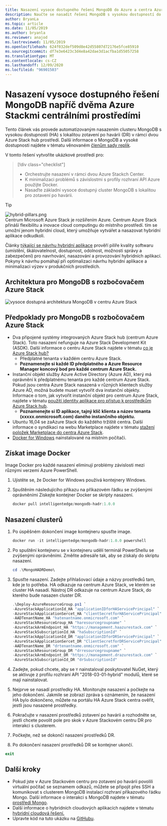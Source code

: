 ```yaml
---
title: Nasazení vysoce dostupného řešení MongoDB do Azure a centra Azure Stack
description: Naučte se nasadit řešení MongoDB s vysokou dostupností do Azure a centra Azure Stack.
author: BryanLa
ms.topic: article
ms.date: 11/05/2019
ms.author: bryanla
ms.reviewer: anajod
ms.lastreviewed: 11/05/2019
ms.openlocfilehash: 624f032def509d8e42d55807d72176e5fce85910
ms.sourcegitcommit: df7e3e6423c3d4e8a42dae3d1acfba1d55057258
ms.translationtype: MT
ms.contentlocale: cs-CZ
ms.lasthandoff: 12/09/2020
ms.locfileid: "96901503"
---
```

# <a name="deploy-a-highly-available-mongodb-solution-across-two-azure-stack-hub-environments"></a>Nasazení vysoce dostupného řešení MongoDB napříč dvěma Azure Stackmi centrálními prostředími

Tento článek vás provede automatizovaným nasazením clusteru MongoDB s vysokou dostupností (HA) s lokalitou zotavení po havárii (DR) v rámci dvou Azure Stack hub prostředí. Další informace o MongoDB a vysoké dostupnosti najdete v tématu věnovaném [členům sady replik](https://docs.mongodb.com/manual/core/replica-set-members/).

V tomto řešení vytvoříte ukázkové prostředí pro:

> [!div class="checklist"]
> - Orchestrujte nasazení v rámci dvou Azure Stackch Center.
> - K minimalizaci problémů s závislostmi s profily rozhraní API Azure použijte Docker.
> - Nasaďte základní vysoce dostupný cluster MongoDB s lokalitou pro zotavení po havárii.

> [!Tip]  
> ![hybrid-pillars.png](./media/solution-deployment-guide-cross-cloud-scaling/hybrid-pillars.png)  
> Centrum Microsoft Azure Stack je rozšířením Azure. Centrum Azure Stack přináší flexibilitu a inovace cloud computingu do místního prostředí. tím se umožní jenom hybridní cloud, který umožňuje vytvářet a nasazovat hybridní aplikace odkudkoli.  
> 
> Články [týkající se návrhu hybridní aplikace](overview-app-design-considerations.md) prověří pilíře kvality softwaru (umístění, škálovatelnost, dostupnost, odolnost, možnosti správy a zabezpečení) pro navrhování, nasazování a provozování hybridních aplikací. Pokyny k návrhu pomáhají při optimalizaci návrhu hybridní aplikace a minimalizaci výzev v produkčních prostředích.

## <a name="architecture-for-mongodb-with-azure-stack-hub"></a>Architektura pro MongoDB s rozbočovačem Azure Stack

![vysoce dostupná architektura MongoDB v centru Azure Stack](media/solution-deployment-guide-mongodb-ha/image1.png)

## <a name="prerequisites-for-mongodb-with-azure-stack-hub"></a>Předpoklady pro MongoDB s rozbočovačem Azure Stack

- Dva připojené systémy integrovaných Azure Stack hub (centrum Azure Stack). Toto nasazení nefunguje na Azure Stack Development Kit (ASDK). Další informace o centru Azure Stack najdete v tématu [co je Azure Stack hub?](https://azure.microsoft.com/products/azure-stack/hub/)
  - Předplatné tenanta v každém centru Azure Stack. 
  - **Poznamenejte si každé ID předplatného a Azure Resource Manager koncový bod pro každé centrum Azure Stack.**
- Instanční objekt služby Azure Active Directory (Azure AD), který má oprávnění k předplatnému tenanta pro každé centrum Azure Stack. Pokud jsou centra Azure Stack nasazená v různých klientech služby Azure AD, možná budete muset vytvořit dva instanční objekty. Informace o tom, jak vytvořit instanční objekt pro centrum Azure Stack, najdete v tématu [použití identity aplikace pro přístup k prostředkům Azure Stack hub](/azure-stack/user/azure-stack-create-service-principals).
  - **Poznamenejte si ID aplikace, tajný klíč klienta a název tenanta (xxxxx.onmicrosoft.com) daného instančního objektu.**
- Ubuntu 16,04 se zaAzure Stack do každého tržiště centra. Další informace o syndikaci na webu Marketplace najdete v tématu [stažení položek Marketplace do centra Azure Stack](/azure-stack/operator/azure-stack-download-azure-marketplace-item).
- [Docker for Windows](https://docs.docker.com/docker-for-windows/) nainstalované na místním počítači.

## <a name="get-the-docker-image"></a>Získat image Docker

Image Docker pro každé nasazení eliminují problémy závislosti mezi různými verzemi Azure PowerShell.

1. Ujistěte se, že Docker for Windows používá kontejnery Windows.
2. Spuštěním následujícího příkazu na příkazovém řádku se zvýšenými oprávněními Získejte kontejner Docker se skripty nasazení.

    ```powershell  
    docker pull intelligentedge/mongodb-hadr:1.0.0
    ```

## <a name="deploy-the-clusters"></a>Nasazení clusterů

1. Po úspěšném dokončení image kontejneru spusťte image.

    ```powershell  
    docker run -it intelligentedge/mongodb-hadr:1.0.0 powershell
    ```

2. Po spuštění kontejneru se v kontejneru udělí terminál PowerShellu se zvýšenými oprávněními. Změňte adresáře tak, aby se získaly do skriptu nasazení.

    ```powershell  
    cd .\MongoHADRDemo\
    ```

3. Spusťte nasazení. Zadejte přihlašovací údaje a názvy prostředků tam, kde je to potřeba. HA odkazuje na centrum Azure Stack, ve kterém se cluster HA nasadí. Nástroj DR odkazuje na centrum Azure Stack, do kterého bude nasazen cluster DR.

    ```powershell
    .\Deploy-AzureResourceGroup.ps1 `
    -AzureStackApplicationId_HA "applicationIDforHAServicePrincipal" `
    -AzureStackApplicationSercet_HA "clientSecretforHAServicePrincipal" `
    -AADTenantName_HA "hatenantname.onmicrosoft.com" `
    -AzureStackResourceGroup_HA "haresourcegroupname" `
    -AzureStackArmEndpoint_HA "https://management.haazurestack.com" `
    -AzureStackSubscriptionId_HA "haSubscriptionId" `
    -AzureStackApplicationId_DR "applicationIDforDRServicePrincipal" `
    -AzureStackApplicationSercet_DR "ClientSecretforDRServicePrincipal" `
    -AADTenantName_DR "drtenantname.onmicrosoft.com" `
    -AzureStackResourceGroup_DR "drresourcegroupname" `
    -AzureStackArmEndpoint_DR "https://management.drazurestack.com" `
    -AzureStackSubscriptionId_DR "drSubscriptionId"
    ```

4. Zadejte, pokud chcete, aby se `Y` nainstaloval poskytovatel NuGet, který se aktivuje z profilu rozhraní API "2018-03-01-hybrid" modulů, které se mají nainstalovat.

5. Nejprve se nasadí prostředky HA. Monitorujte nasazení a počkejte na jeho dokončení. Jakmile se zobrazí zpráva s oznámením, že nasazení HA bylo dokončeno, můžete na portálu HA Azure Stack centra ověřit, jestli jsou nasazené prostředky.

6. Pokračujte v nasazení prostředků zotavení po havárii a rozhodněte se, jestli chcete povolit pole pro skok v Azure Stackovém centru DR pro interakci s clusterem.

7. Počkejte, než se dokončí nasazení prostředků DR.

8. Po dokončení nasazení prostředků DR se kontejner ukončí.

  ```powershell
  exit
  ```

## <a name="next-steps"></a>Další kroky

- Pokud jste v Azure Stackovém centru pro zotavení po havárii povolili virtuální počítač se seznamem odkazů, můžete se připojit přes SSH a komunikovat s clusterem MongoDB instalací rozhraní příkazového řádku Mongo. Další informace o interakci s MongoDB najdete v tématu [prostředí Mongo](https://docs.mongodb.com/manual/mongo/).
- Další informace o hybridních cloudových aplikacích najdete v tématu [hybridní cloudová řešení.](/azure-stack/user/)
- Upravte kód na tuto ukázku na [GitHubu](https://github.com/Azure-Samples/azure-intelligent-edge-patterns).
